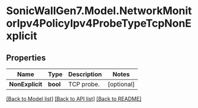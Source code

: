 # SonicWallGen7.Model.NetworkMonitorIpv4PolicyIpv4ProbeTypeTcpNonExplicit

## Properties

Name | Type | Description | Notes
------------ | ------------- | ------------- | -------------
**NonExplicit** | **bool** | TCP probe. | [optional] 

[[Back to Model list]](../README.md#documentation-for-models) [[Back to API list]](../README.md#documentation-for-api-endpoints) [[Back to README]](../README.md)

